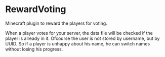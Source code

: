 # RewardVoting
Minecraft plugin to reward the players for voting.


When a player votes for your server, the data file will be checked if the player is already in it. Ofcourse the user is not stored by username, but by UUID. So if a player is unhappy about his name, he can switch names without losing his progress.